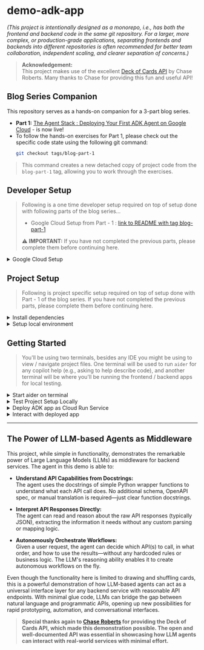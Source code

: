 # demo-adk-app

_(This project is intentionally designed as a monorepo, i.e., has both the frontend and backend code in the same git repository. For a larger, more complex, or production-grade applications, separating frontends and backends into different repositories is often recommended for better team collaboration, independent scaling, and clearer separation of concerns.)_

> **Acknowledgement:**  
> This project makes use of the excellent [Deck of Cards API](https://deckofcardsapi.com/) by Chase Roberts. Many thanks to Chase for providing this fun and useful API!

## Blog Series Companion
This repository serves as a hands-on companion for a 3-part blog series.
*   **Part 1:** [The Agent Stack : Deploying Your First ADK Agent on Google Cloud](https://www.linkedin.com/pulse/agent-stack-deploying-your-first-adk-google-cloud-amit-bhadoria-emvdc) - is now live!
*   To follow the hands-on exercises for Part 1, please check out the specific code state using the following git command:
     ```bash
     git checkout tags/blog-part-1
     ```
> This command creates a new detached copy of project code from the `blog-part-1` tag, allowing you to work through the exercises.

## Developer Setup

> Following is a one time developer setup required on top of setup done with following parts of the blog series...
>
> * Google Cloud Setup from Part - 1 : [link to README with tag blog-part-1](https://github.com/gnulib/demo-adk-app/blob/blog-part-1/README.md)
>
> ⚠️ **IMPORTANT:** If you have not completed the previous parts, please complete them before continuing here.

<details>
<summary>Google Cloud Setup</summary>

**Step 1:** Export environment variables related to project:

```bash
# use same values as previous setup instructions
```

> You can add the above exports into your shell's environment file, e.g. `~/.zshrc`

**Step 2:** Enable the following APIs in your project:

```bash
# use same command as previous setup instructions
```

**Step 3:** Verify your configurations:

```bash
gcloud config list # verify gcloud is using correct google cloud account and project

gcloud artifacts repositories list # verify artifact repository exists
```

> Above command will display your current `gcloud` configuration, including the active account and the project, and the default region/zone if you set them. These should match the project and google cloud account you are using for this demo.

**Step 4:** Add necessary roles to service account:

```bash
# use same roles as previous setup instructions
```

**Step 5:** Add necessary secret key access to service account:

```bash
# No secret key access to be added yet.
```

</details>

## Project Setup

> Following is project specific setup required on top of setup done with Part - 1 of the blog series. If you have not completed the previous parts, please complete them before continuing here.

<details>

<summary>Install dependencies</summary>

_Install backend project dependencies:_

```bash
pip install -r backend/requirements.txt
```

> New dependencies may have been added on top of earlier dependencies, hence need to install / update.

</details>

<details>

<summary>Setup local environment</summary>

_create `backend/.env` file for local testing:_

```bash
cat > backend/.env <<'EOF'
export PROJECT_ID=$GOOGLE_CLOUD_PROJECT
export LOCATION=$GOOGLE_CLOUD_LOCATION
export USE_VERTEXAI=$GOOGLE_GENAI_USE_VERTEXAI
export APP_NAME=$GOOGLE_ADK_APP_NAME
export PORT=8000
export CORS_ORIGINS="[\"http://localhost:3000\", \"$FIREBASE_APP_URL\"]"
export IS_TESTING=true
export DECKOFCARDS_URL="https://deckofcardsapi.com/api/deck"
export FIREBASE_KEY_JSON="{}"
EOF
```

</details>

## Getting Started
> You'll be using two terminals, besides any IDE you might be using to view / navigate project files. One terminal will be used to run `aider` for any copilot help (e.g., asking to help describe code), and another terminal will be where you'll be running the frontend / backend apps for local testing.

<details>
<summary>Start aider on terminal</summary>

_(assuming you configured alias in aider setup above)_

```bash
copilot
```

> First time invocation of `aider` may require installing additional packages, let that complete.

_Ask `aider` to describe project..._

```bash
> describe the project to me 
```

> This documentation assumes you are using aider on a terminal window as a copilot for learning about project, or making changes to project as per your needs.

</details>

<details>
<summary>Test Project Setup Locally</summary>

_In one terminal run the app locally for testing project setup_

```bash
(cd backend; source .env; python main.py)
```

_In another terminal run the test CLI for interacting with the app (use port from above)_

```bash
(cd backend; source .env; python test/cli.py --port 8000)

cli> help
```

> When you interact with the agent, if you get error like `google.genai.errors.ClientError: 403 PERMISSION_DENIED` -- this usually means either VertexAI API has not be enabled in your project, or your current environment is using a different google cloud project. Please make sure that you have completed all the steps mentioned above in "Google Cloud Setup" and are using the correct google project in your environment variables (`GOOGLE_CLOUD_PROJECT`) and with `gcloud` CLI _(check config in `gcloud config list` and `gcloud auth list`)_.

</details>

<details>

<summary>Deploy ADK app as Cloud Run Service</summary>

> Make sure that you have the following environment variables defined as described in the Google Cloud Setup step above:
> * GOOGLE_ADK_APP_NAME
> * GOOGLE_CLOUD_LOCATION
> * GOOGLE_ADK_APP_REPOSITORY
> * GOOGLE_GENAI_USE_VERTEXAI

_Run the make target to build and deploy the backend:_

```bash
make deploy-backend
```

_Verify the status of cloud run service deployment:_

```bash
make verify-backend
```

</details>

<details>

<summary>Interact with deployed app</summary>

> Use the service URL obtained from `make verify-backend` (look for the `url:` field), or extract it directly using: `gcloud run services describe "$GOOGLE_ADK_APP_NAME-service" --platform managed --region $GOOGLE_CLOUD_LOCATION --format='value(status.url)'`

**Step 1:** run the test CLI for interacting with the app (use url from above)

```bash
(cd backend; source .env; python test/cli.py --host <<url>>)
```

**Step 2:** Converse with the agent to draw some cards from a deck, e.g.:

```
draw me 2 cards from a new deck
```

```
ok, add these drawn cards to a new pile John
```

```
draw 2 more cards and add them to pile Jane
```

```
ok, who has bigger hand, John or Jane? use simple card comparison, all colors are same, but cards have weight according to their number.
```

</details>

---

## The Power of LLM-based Agents as Middleware

This project, while simple in functionality, demonstrates the remarkable power of Large Language Models (LLMs) as middleware for backend services. The agent in this demo is able to:

- **Understand API Capabilities from Docstrings:**  
  The agent uses the docstrings of simple Python wrapper functions to understand what each API call does. No additional schema, OpenAPI spec, or manual translation is required—just clear function docstrings.

- **Interpret API Responses Directly:**  
  The agent can read and reason about the raw API responses (typically JSON), extracting the information it needs without any custom parsing or mapping logic.

- **Autonomously Orchestrate Workflows:**  
  Given a user request, the agent can decide which API(s) to call, in what order, and how to use the results—without any hardcoded rules or business logic. The LLM's reasoning ability enables it to create autonomous workflows on the fly.

Even though the functionality here is limited to drawing and shuffling cards, this is a powerful demonstration of how LLM-based agents can act as a universal interface layer for any backend service with reasonable API endpoints. With minimal glue code, LLMs can bridge the gap between natural language and programmatic APIs, opening up new possibilities for rapid prototyping, automation, and conversational interfaces.

> **Special thanks again to [Chase Roberts](https://deckofcardsapi.com/) for providing the Deck of Cards API, which made this demonstration possible. The open and well-documented API was essential in showcasing how LLM agents can interact with real-world services with minimal effort.**

